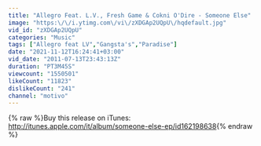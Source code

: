 ```yaml
---
title: "Allegro Feat. L.V., Fresh Game & Cokni O'Dire - Someone Else"
image: "https:\/\/i.ytimg.com\/vi\/zXDGAp2UQpU\/hqdefault.jpg"
vid_id: "zXDGAp2UQpU"
categories: "Music"
tags: ["Allegro feat LV","Gangsta's","Paradise"]
date: "2021-11-12T16:24:41+03:00"
vid_date: "2011-07-13T23:43:13Z"
duration: "PT3M45S"
viewcount: "1550501"
likeCount: "11823"
dislikeCount: "241"
channel: "motivo"
---
```

{% raw %}Buy this release on iTunes: <a rel="nofollow" target="blank" href="http://itunes.apple.com/it/album/someone-else-ep/id162198638">http://itunes.apple.com/it/album/someone-else-ep/id162198638</a>{% endraw %}
